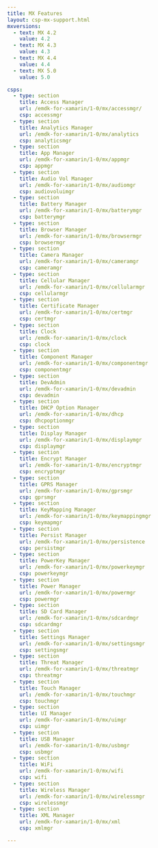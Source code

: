 ```yaml
---
title: MX Features
layout: csp-mx-support.html
mxversions:
  - text: MX 4.2
    value: 4.2
  - text: MX 4.3
    value: 4.3
  - text: MX 4.4
    value: 4.4
  - text: MX 5.0
    value: 5.0

csps:
  - type: section
    title: Access Manager
    url: /emdk-for-xamarin/1-0/mx/accessmgr/
    csp: accessmgr
  - type: section
    title: Analytics Manager
    url: /emdk-for-xamarin/1-0/mx/analytics
    csp: analyticsmgr
  - type: section
    title: App Manager
    url: /emdk-for-xamarin/1-0/mx/appmgr
    csp: appmgr
  - type: section
    title: Audio Vol Manager
    url: /emdk-for-xamarin/1-0/mx/audiomgr
    csp: audiovoluimgr
  - type: section
    title: Battery Manager
    url: /emdk-for-xamarin/1-0/mx/batterymgr
    csp: batterymgr
  - type: section
    title: Browser Manager
    url: /emdk-for-xamarin/1-0/mx/browsermgr
    csp: browsermgr
  - type: section
    title: Camera Manager
    url: /emdk-for-xamarin/1-0/mx/cameramgr
    csp: cameramgr
  - type: section
    title: Cellular Manager
    url: /emdk-for-xamarin/1-0/mx/cellularmgr
    csp: cellularmgr
  - type: section
    title: Certificate Manager
    url: /emdk-for-xamarin/1-0/mx/certmgr
    csp: certmgr
  - type: section
    title: Clock
    url: /emdk-for-xamarin/1-0/mx/clock
    csp: clock
  - type: section
    title: Component Manager
    url: /emdk-for-xamarin/1-0/mx/componentmgr
    csp: componentmgr
  - type: section
    title: DevAdmin 
    url: /emdk-for-xamarin/1-0/mx/devadmin
    csp: devadmin
  - type: section
    title: DHCP Option Manager 
    url: /emdk-for-xamarin/1-0/mx/dhcp
    csp: dhcpoptionmgr
  - type: section
    title: Display Manager 
    url: /emdk-for-xamarin/1-0/mx/displaymgr
    csp: displaymgr
  - type: section
    title: Encrypt Manager 
    url: /emdk-for-xamarin/1-0/mx/encryptmgr
    csp: encryptmgr
  - type: section
    title: GPRS Manager 
    url: /emdk-for-xamarin/1-0/mx/gprsmgr
    csp: gprsmgr
  - type: section
    title: KeyMapping Manager 
    url: /emdk-for-xamarin/1-0/mx/keymappingmgr
    csp: keymapmgr
  - type: section
    title: Persist Manager 
    url: /emdk-for-xamarin/1-0/mx/persistence
    csp: persistmgr
  - type: section
    title: PowerKey Manager 
    url: /emdk-for-xamarin/1-0/mx/powerkeymgr
    csp: powerkeymgr
  - type: section
    title: Power Manager 
    url: /emdk-for-xamarin/1-0/mx/powermgr
    csp: powermgr
  - type: section
    title: SD Card Manager 
    url: /emdk-for-xamarin/1-0/mx/sdcardmgr
    csp: sdcardmgr
  - type: section
    title: Settings Manager 
    url: /emdk-for-xamarin/1-0/mx/settingsmgr
    csp: settingsmgr
  - type: section
    title: Threat Manager 
    url: /emdk-for-xamarin/1-0/mx/threatmgr
    csp: threatmgr
  - type: section
    title: Touch Manager 
    url: /emdk-for-xamarin/1-0/mx/touchmgr
    csp: touchmgr
  - type: section
    title: UI Manager 
    url: /emdk-for-xamarin/1-0/mx/uimgr
    csp: uimgr
  - type: section
    title: USB Manager 
    url: /emdk-for-xamarin/1-0/mx/usbmgr
    csp: usbmgr
  - type: section
    title: WiFi 
    url: /emdk-for-xamarin/1-0/mx/wifi
    csp: wifi
  - type: section
    title: Wireless Manager 
    url: /emdk-for-xamarin/1-0/mx/wirelessmgr
    csp: wirelessmgr
  - type: section
    title: XML Manager 
    url: /emdk-for-xamarin/1-0/mx/xml
    csp: xmlmgr

---
```

 